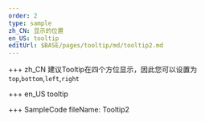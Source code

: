 ```yaml
--- 
order: 2
type: sample
zh_CN: 显示的位置
en_US: tooltip
editUrl: $BASE/pages/tooltip/md/tooltip2.md
---
```


+++ zh_CN
建议Tooltip在四个方位显示，因此您可以设置为<Code>top</Code>,<Code>bottom</Code>,<Code>left</Code>,<Code>right</Code>

+++ en_US
tooltip

+++ SampleCode
fileName: Tooltip2
